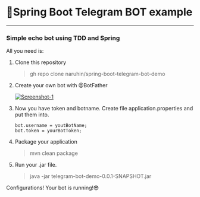 # :robot:Spring Boot Telegram BOT example

---

### Simple echo bot using TDD and Spring 

All you need is:
1. Clone this repository

    >gh repo clone naruhin/spring-boot-telegram-bot-demo
   
2. Create your own bot with @BotFather
   
   <a href="https://imgbb.com/"><img src="https://i.ibb.co/R6Qk8gf/Screenshot-1.png" alt="Screenshot-1" border="0"></a>

3. Now you have token and botname. Create file application.properties and put them into.

    ```properties
    bot.username = youtBotName;
    bot.token = yourBotToken;
    ```
   
4. Package your application

    >mvn clean package
   
5. Run your .jar file.
    >java -jar telegram-bot-demo-0.0.1-SNAPSHOT.jar
    
Configurations! Your bot is running!:sunglasses:

